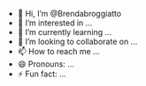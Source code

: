 - 👋 Hi, I’m @Brendabroggiatto
- 👀 I’m interested in ...
- 🌱 I’m currently learning ...
- 💞️ I’m looking to collaborate on ...
- 📫 How to reach me ...
- 😄 Pronouns: ...
- ⚡ Fun fact: ...

<!---
Brendabroggiatto/Brendabroggiatto is a ✨ special ✨ repository because its `README.md` (this file) appears on your GitHub profile.
You can click the Preview link to take a look at your changes.
--->
